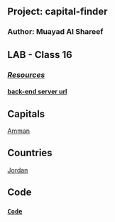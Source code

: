 
## Project: capital-finder

### Author: Muayad Al Shareef

## LAB - Class 16

### [_Resources_](https://canvas.instructure.com/courses/4839248/assignments/30188492)

#### [back-end server url](https://vercel.com/muayedjj/capital-finder-muayad-jj/F2caML3QD3GyJAEAioVzM9xtxZZe)

## Capitals
[Amman](https://capital-finder-muayad-dwmb5vejo-muayedjj.vercel.app/api/capital_finder?capital=Amman)

## Countries
[Jordan](https://capital-finder-muayad-dwmb5vejo-muayedjj.vercel.app/api/capital_finder?country=Jordan)

## Code 

### [`Code`](./api/capital_finder.py)

